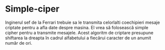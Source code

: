 # Simple-ciper
Inginerul sef de la Ferrari trebuie sa le transmita celorlalti coechipieri mesaje criptate pentru a afla date despre masina. El vrea să folosească simple cipher pentru a transmite mesajele.  Acest algoritm de criptare presupune shiftarea la dreapta în cadrul alfabetului a fiecărui caracter de un anumit număr de ori.
